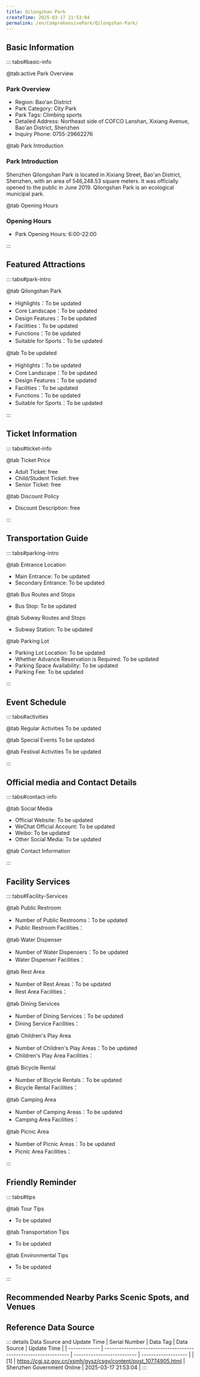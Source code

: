 ```yaml
---
title: Qilongshan Park
createTime: 2025-03-17 21:53:04
permalink: /en/ComprehensivePark/Qilongshan-Park/
---
```



<script setup>
import ImageSwiper from '/.vuepress/theme/components/ImageSwiper.vue'
// 轮播图数据
const swiperItems = [
    {
                link: 'https://cgj.sz.gov.cn/img/4/4066/4066491/10774905.png',
                title: 'Qilongshan Park',
                description: '',
                author: 'Shenzhen Government Online',
                date: '2025/03/17'
                },
  {
                link: 'https://cgj.sz.gov.cn/img/4/4066/4066491/10774905.png',
                title: 'Qilongshan Park',
                description: '',
                author: 'Shenzhen Government Online',
                date: '2025/03/17'
                }
]
// 配置项
const swiperConfig = {
  height: 500,
  showInfo: true
}
</script>
<!-- 轮播图组件 -->
<ImageSwiper :items="swiperItems" :config="swiperConfig" />



## Basic Information

::: tabs#basic-info

@tab:active Park Overview
### Park Overview
- Region: Bao'an District
- Park Category: City Park
- Park Tags: Climbing sports
- Detailed Address: Northeast side of COFCO Lanshan, Xixiang Avenue, Bao'an District, Shenzhen
- Inquiry Phone: 0755-29662276

@tab Park Introduction
### Park Introduction
 Shenzhen Qilongshan Park is located in Xixiang Street, Bao'an District, Shenzhen, with an area of 546,248.53 square meters. It was officially opened to the public in June 2019. Qilongshan Park is an ecological municipal park.

@tab Opening Hours
### Opening Hours
- Park Opening Hours: 6:00-22:00

:::

## Featured Attractions

::: tabs#park-intro

@tab Qilongshan Park
<ImageCard
image="https://cgj.sz.gov.cn/images/index20230710_1.png"
    title="Qilongshan Park"
    description="Longgui Pavilion, Lizhu Pavilion, and Canglong Pavilion."
    date=""
    author="Shenzhen Government Online"
/>


- Highlights：To be updated
- Core Landscape：To be updated
- Design Features：To be updated
- Facilities：To be updated
- Functions：To be updated
- Suitable for Sports：To be updated

@tab To be updated
<ImageCard
image="https://cgj.sz.gov.cn/images/index20230710_1.png"
    title="Qilongshan Park"
    description="Longgui Pavilion, Lizhu Pavilion, and Canglong Pavilion."
    date=""
    author="Shenzhen Government Online"
/>


- Highlights：To be updated
- Core Landscape：To be updated
- Design Features：To be updated
- Facilities：To be updated
- Functions：To be updated
- Suitable for Sports：To be updated

:::

## Ticket Information

::: tabs#ticket-info

@tab Ticket Price
- Adult Ticket: free
- Child/Student Ticket: free
- Senior Ticket: free

@tab Discount Policy
- Discount Description: free

:::

## Transportation Guide

::: tabs#parking-intro

@tab Entrance Location
- Main Entrance: To be updated
- Secondary Entrance: To be updated

@tab Bus Routes and Stops
- Bus Stop: To be updated

@tab Subway Routes and Stops
- Subway Station: To be updated

@tab Parking Lot
- Parking Lot Location: To be updated
- Whether Advance Reservation is Required: To be updated
- Parking Space Availability: To be updated
- Parking Fee: To be updated

:::

## Event Schedule

::: tabs#activities

@tab Regular Activities
To be updated

@tab Special Events
To be updated

@tab Festival Activities
To be updated

:::

## Official media and Contact Details

::: tabs#contact-info

@tab Social Media
- Official Website: To be updated
- WeChat Official Account: To be updated
- Weibo: To be updated
- Other Social Media: To be updated

@tab Contact Information

:::

## Facility Services

::: tabs#Facility-Services

@tab Public Restroom
- Number of Public Restrooms：To be updated
- Public Restroom Facilities：

@tab Water Dispenser
- Number of Water Dispensers：To be updated
- Water Dispenser Facilities：

@tab Rest Area
- Number of Rest Areas：To be updated
- Rest Area Facilities：

@tab Dining Services
- Number of Dining Services：To be updated
- Dining Service Facilities：

@tab Children's Play Area
- Number of Children's Play Areas：To be updated
- Children's Play Area Facilities：

@tab Bicycle Rental
- Number of Bicycle Rentals：To be updated
- Bicycle Rental Facilities：

@tab Camping Area
- Number of Camping Areas：To be updated
- Camping Area Facilities：

@tab Picnic Area
- Number of Picnic Areas：To be updated
- Picnic Area Facilities：

:::

## Friendly Reminder

::: tabs#tips

@tab Tour Tips
- To be updated

@tab Transportation Tips
- To be updated

@tab Environmental Tips
- To be updated

:::

## Recommended Nearby Parks Scenic Spots, and Venues

<CardGrid>
  <ImageCard
        image="https://cgj.sz.gov.cn/img/4/4005/4005820/10774921.jpg"
        title="Shajing Park"
        description="Shenzhen Shajing Park is located at the intersection of Haoxiang Road and Jiangjun Road in Shajing Street, covering an area of about 54,000 square meters. It is"
        href="/en/ComprehensivePark/Shajing-Park/"
        author="Shenzhen Government Online"
        date="2025/01/02"
      />
      <ImageCard
        image="https://cgj.sz.gov.cn/img/4/4005/4005820/10774921.jpg"
        title="Shajing Park"
        description="Shenzhen Shajing Park is located at the intersection of Haoxiang Road and Jiangjun Road in Shajing Street, covering an area of about 54,000 square meters. It is"
        href="/en/ComprehensivePark/Shajing-Park/"
        author="Shenzhen Government Online"
        date="2025/01/02"
      />
    </CardGrid>


## Reference Data Source

::: details Data Source and Update Time
| Serial Number | Data Tag                                                        | Data Source                | Update Time         |
| ------------- | --------------------------------------------------------------- | -------------------------- | ------------------- |
| [1]           | https://cgj.sz.gov.cn/xsmh/gysz/csgy/content/post_10774905.html | Shenzhen Government Online | 2025-03-17 21:53:04 |
:::

